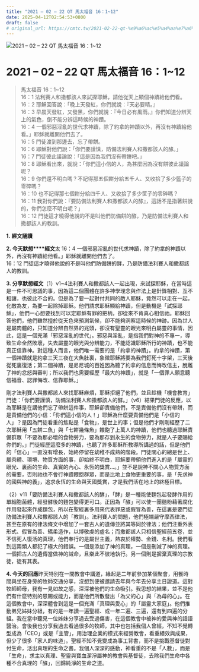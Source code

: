 ```yaml
---
title: "2021 – 02 – 22 QT 馬太福音 16：1~12"
date: 2025-04-12T02:54:53+0800
draft: false
# original_url: https://cmtc.tw/2021-02-22-qt-%e9%a6%ac%e5%a4%aa%e7%a6%8f%e9%9f%b3-16%ef%bc%9a112
---
```


![2021 – 02 – 22 QT 馬太福音 16：1~12](/images/qt.jpg   "2021 – 02 – 22 QT 馬太福音 16：1~12")

# 2021 – 02 – 22 QT 馬太福音 16：1~12

> 馬太福音 16：1~12  
> 16：1 法利賽人和撒都該人來試探耶穌，請他從天上顯個神蹟給他們看。  
> 16：2 耶穌回答說：「晚上天發紅，你們就說：『天必要晴。』  
> 16：3 早晨天發紅，又發黑，你們就說：『今日必有風雨。』你們知道分辨天上的氣色，倒不能分辨這時候的神蹟。  
> 16：4 一個邪惡淫亂的世代求神蹟，除了約拿的神蹟以外，再沒有神蹟給他看。」耶穌就離開他們去了。  
> 16：5 門徒渡到那邊去，忘了帶餅。  
> 16：6 耶穌對他們說：「你們要謹慎，防備法利賽人和撒都該人的酵。」  
> 16：7 門徒彼此議論說：「這是因為我們沒有帶餅吧。」  
> 16：8 耶穌看出來，就說：「你們這小信的人，為甚麼因為沒有餅彼此議論呢？  
> 16：9 你們還不明白嗎？不記得那五個餅分給五千人、又收拾了多少籃子的零碎嗎？  
> 16：10 也不記得那七個餅分給四千人、又收拾了多少筐子的零碎嗎？  
> 16：11 我對你們說：『要防備法利賽人和撒都該人的酵』，這話不是指著餅說的，你們怎麼不明白呢？」  
> 16：12 門徒這才曉得他說的不是叫他們防備餅的酵，乃是防備法利賽人和撒都該人的教訓。

**1.** **經文誦讀**

**2. 今天默想****經文**太 16：4 一個邪惡淫亂的世代求神蹟，除了約拿的神蹟以外，再沒有神蹟給他看。」耶穌就離開他們去了。  
16：12 門徒這才曉得他說的不是叫他們防備餅的酵，乃是防備法利賽人和撒都該人的教訓。

**3. 分享默想經文**（1）v1~4法利賽人和撒都該人一起出現，來試探耶穌，在當時這是一件不可思議的事，因為這二個團體在許多神學理念與作法上是針鋒相對、互不相讓，也彼此不合的。但是為了要一起對付共同的敵人耶穌，竟然可以走在一起，化敵為友，為要一起除掉耶穌。他們請求耶穌顯給神蹟，但是動機是「試探耶穌」，他們一心想要找到可以定耶穌有罪的把柄，卻從來不肯真心相信祂。耶穌回答他們，他們雖然擅於從天色來預測氣候，卻不能夠洞察這時候的神跡。因為世人是屬肉體的，只知道分辨自然界的兆頭，卻沒有聖靈的眼光來明白屬靈的事情，因此，這是一個充滿「邪惡淫亂的世代」。邪惡與淫亂，是指我們對神的不專一，導致生命全然敗壞，失去屬靈的眼光與分辨能力，不能認識耶穌所行的神蹟，也不能真正信靠神。對這種人而言，他們唯一需要的是「約拿的神蹟」。約拿的神蹟，第一個神蹟就是約拿三天三夜在大魚肚裏，象徵耶穌將要為我們釘死十字架，三天後從死裏復活；第二個神蹟，是尼尼城的百姓因為聽了約拿的信息而悔改信主，脫離了神的忿怒與審判；所以我們也需要經歷「最大的神蹟」，就是「一個罪人願意聽信福音、認罪悔改、信靠耶穌。」

剛才法利賽人與撒都該人來找耶穌麻煩，耶穌拒絕了他們，並且趁機「機會教育」門徒：「你們要謹慎，防備法利賽人和撒都該人的酵。」（v6）結果門徒的反應，以為耶穌是在講他們忘了帶餅這件事，耶穌卻責備他們，不是責備他們沒有帶餅，而是責備他們的小信：「你們這小信的人！」耶穌為什麼要責備他們是「小信的人」？是因為門徒看重的焦點是「食物」，是世上的事；但是他們才剛剛經歷了二次耶穌用「五餅二魚」與「七餅幾條魚」餵飽了上萬人的神蹟，他們也聽過耶穌責備群眾「不要為那必壞的食物勞力，要為那存到永生的食物勞力，就是人子要賜給你們的。」門徒經歷這麼多的神蹟，也聽了許多耶穌所教導所講過的話，但是他們的「信心」一直沒有增長，始終停留在幼稚不成熟的階段。門徒關心的總是世上、屬肉體、環境、物質方面的事，卻始終不明白，耶穌要帶領他們進入的是「屬靈的眼光、裏面的生命、真實的內心、永恆的獎賞…。」並不是說神不關心人物質方面的需要，否則祂也不會行神蹟餵飽群眾，而是比地上食物更重要的事，是「先求神的國與神的義」，追求永恆的生命與天國獎賞，才是我們活在地上的終極目標。

（2）v11「要防備法利賽人和撒都該人的酵」，「酵」是一種能使麵包起發酵作用的單細胞菌體，經發酵後的麵包變得更可口。正因為「酵」可以使一團麵粉藉著腐化作用發起來作成麵包，所以在聖經裏多用來代表罪惡或假冒為善，在這裏是要門徒防備法利賽人和撒都該人的「教訓」。法利賽人的問題，他們極端嚴守摩西律法，甚至在原有的律法條文中增加了一套古人的遺傳並將其等同於律法；他們注重外表形式、假冒為善、矯柔造作，以博敬虔的虛名；而撒都該人只相信聖經前五卷，並不信死人復活的真理，他們奉行的是屬世主義，熱衷於權勢、金錢、名利。我們看到這兩類人都犯了極大的錯誤。一個是添加了神的真理，一個是刪減了神的真理。一個把古人的遺傳當做神的誡命，且樂此不彼地執行。另一個則是摒棄真理的宗教徒，徒有其表。

**4. 今天的回應**昨天特別在一間教會中講道，緣起是二年前參加某個聚會，用餐時間與坐在身旁的牧師交通分享，沒想到便被邀請去年與今年去分享主日證道。這對牧師師母，我有一見如故之感，深深被他們的生命吸引。我思想的結果，並不是他們有什麼特別的恩賜或能力，而是他們所散發出「為父的心」與「為母的心」。在這個教會中，深深體會到這是一個充滿「真理與愛心」的「屬靈大家庭」。他們推動弟兄姊妹分組，有的是一年讀一遍聖經、或一年二遍、三遍，還有到四遍的分組。我在當中聽見一位姊妹分享過去受過傷害，在這個教會中被神的愛與神的話語醫治。會後我也分享我過去看過很多的牧師，其中也包括我個人曾經，不知不覺轉型成為「CEO」或是「主管」，用治理企業的模式來經營教會，看重績效與成果，但少了很多「家人的味道」。聖經不知不覺變成為事工背書，而不是挑戰基督徒對付生命，活出真理的生命之書。我個人深深的感動，神看重的不是「人數」，而是「生命」，求主以真理、聖靈與寶血潔淨屬神的教會與基督徒，去除我們生命中各種不合真理的「酵」，回歸純淨的生命之道。